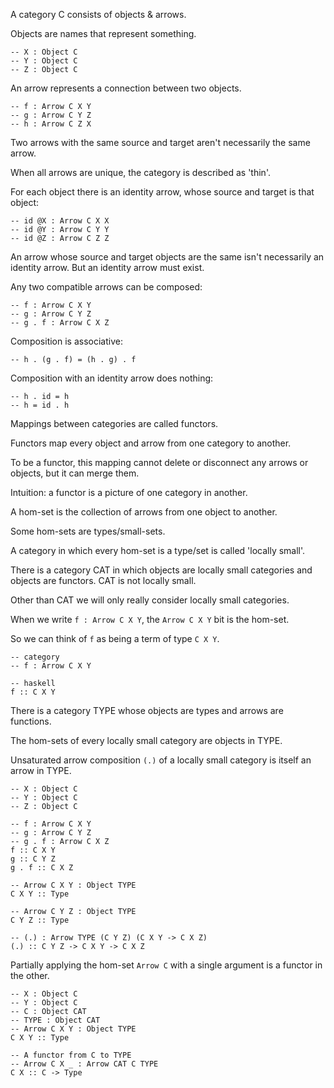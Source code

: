 A category C consists of objects & arrows.

Objects are names that represent something.

```
-- X : Object C
-- Y : Object C
-- Z : Object C
```

An arrow represents a connection between two objects.

```
-- f : Arrow C X Y
-- g : Arrow C Y Z
-- h : Arrow C Z X
```

Two arrows with the same source and target aren't necessarily the same arrow.

When all arrows are unique, the category is described as 'thin'.

For each object there is an identity arrow, whose source and target is that
object:

```
-- id @X : Arrow C X X
-- id @Y : Arrow C Y Y
-- id @Z : Arrow C Z Z
```

An arrow whose source and target objects are the same isn't necessarily an
identity arrow.  But an identity arrow must exist.

Any two compatible arrows can be composed:

```
-- f : Arrow C X Y
-- g : Arrow C Y Z
-- g . f : Arrow C X Z
```

Composition is associative:

```
-- h . (g . f) = (h . g) . f
```

Composition with an identity arrow does nothing:

```
-- h . id = h
-- h = id . h
```

Mappings between categories are called functors.

Functors map every object and arrow from one category to another.

To be a functor, this mapping cannot delete or disconnect any arrows or
objects, but it can merge them.

Intuition: a functor is a picture of one category in another.

A hom-set is the collection of arrows from one object to another.

Some hom-sets are types/small-sets.

A category in which every hom-set is a type/set is called 'locally small'.

There is a category CAT in which objects are locally small categories and objects
are functors.  CAT is not locally small.

Other than CAT we will only really consider locally small categories.

When we write `f : Arrow C X Y`, the `Arrow C X Y` bit is the hom-set.

So we can think of `f` as being a term of type `C X Y`.

```
-- category
-- f : Arrow C X Y

-- haskell
f :: C X Y
```

There is a category TYPE whose objects are types and arrows are functions.

The hom-sets of every locally small category are objects in TYPE.

Unsaturated arrow composition `(.)` of a locally small category is itself an
arrow in TYPE.

```
-- X : Object C
-- Y : Object C
-- Z : Object C

-- f : Arrow C X Y
-- g : Arrow C Y Z
-- g . f : Arrow C X Z
f :: C X Y
g :: C Y Z
g . f :: C X Z

-- Arrow C X Y : Object TYPE
C X Y :: Type

-- Arrow C Y Z : Object TYPE
C Y Z :: Type

-- (.) : Arrow TYPE (C Y Z) (C X Y -> C X Z)
(.) :: C Y Z -> C X Y -> C X Z
```

Partially applying the hom-set `Arrow C` with a single argument is a functor in
the other.

```
-- X : Object C
-- Y : Object C
-- C : Object CAT
-- TYPE : Object CAT
-- Arrow C X Y : Object TYPE
C X Y :: Type

-- A functor from C to TYPE
-- Arrow C X _ : Arrow CAT C TYPE
C X :: C -> Type
```

